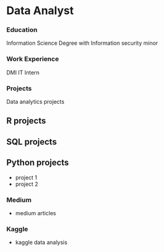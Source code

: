 # Data Analyst

### Education
Information Science Degree with Information security minor

### Work Experience
DMI IT Intern

### Projects
Data analytics projects
## R projects
## SQL projects
## Python projects
- project 1
- project 2

### Medium
- medium articles
### Kaggle
- kaggle data analysis

